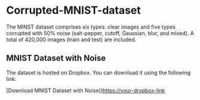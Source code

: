 # Corrupted-MNIST-dataset
The MINST dataset comprises six types: clear images and five types corrupted with 50% noise (salt-pepper, cutoff, Gaussian, blur, and mixed).  A total of 420,000 images (train and test) are included.

## MNIST Dataset with Noise
The dataset is hosted on Dropbox. You can download it using the following link:

[Download MNIST Dataset with Noise]([https://your-dropbox-link](https://www.dropbox.com/scl/fi/m8o0myzxlu5d4g6ehwffs/mnist_data_blur.zip?rlkey=xbg68z7zdmgczs0wt7q8di3kr&st=07nit8g7&dl=0)

